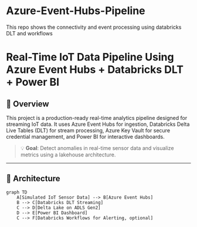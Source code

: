 # Azure-Event-Hubs-Pipeline
This repo shows the connectivity and event processing using databricks DLT and workflows
# Real-Time IoT Data Pipeline Using Azure Event Hubs + Databricks DLT + Power BI

## 🚀 Overview

This project is a production-ready real-time analytics pipeline designed for streaming IoT data. It uses Azure Event Hubs for ingestion, Databricks Delta Live Tables (DLT) for stream processing, Azure Key Vault for secure credential management, and Power BI for interactive dashboards.

> 💡 **Goal**: Detect anomalies in real-time sensor data and visualize metrics using a lakehouse architecture.

---

## 🧭 Architecture
```mermaid
graph TD
    A[Simulated IoT Sensor Data] --> B[Azure Event Hubs]
    B --> C[Databricks DLT Streaming]
    C --> D[Delta Lake on ADLS Gen2]
    D --> E[Power BI Dashboard]
    C --> F[Databricks Workflows for Alerting, optional]

```
